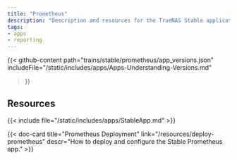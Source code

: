 ```yaml
---
title: "Prometheus"
description: "Description and resources for the TrueNAS Stable application called Prometheus."
tags:
- apps
- reporting
---
```


{{< github-content 
    path="trains/stable/prometheus/app_versions.json"
	includeFile="/static/includes/apps/Apps-Understanding-Versions.md"
>}}

## Resources

{{< include file="/static/includes/apps/StableApp.md" >}}

<div class="docs-sections">

{{< doc-card title="Prometheus Deployment" link="/resources/deploy-prometheus"
descr="How to deploy and configure the Stable Prometheus app." >}}

</div>